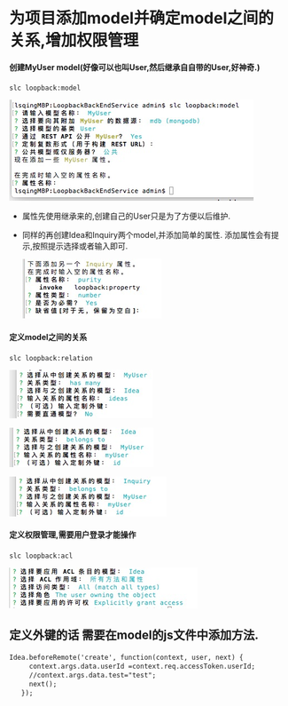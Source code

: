 # 为项目添加model并确定model之间的关系,增加权限管理
#### 创建MyUser model(好像可以也叫User,然后继承自自带的User,好神奇.)

  `slc loopback:model`

  ![](img/slc_loopbackmodel.jpeg)

*  属性先使用继承来的,创建自己的User只是为了方便以后维护.

* 同样的再创建Idea和Inquiry两个model,并添加简单的属性.
    添加属性会有提示,按照提示选择或者输入即可.

    ![](img/slc_loopbackmodel2.jpeg)

#### 定义model之间的关系

  `slc loopback:relation`

![](img/relation1.jpeg)

![](img/relation2.jpeg)

![](img/relation3.jpeg)



#### 定义权限管理,需要用户登录才能操作

`slc loopback:acl`

![](img/loopbackacl.jpeg)

## 定义外键的话 需要在model的js文件中添加方法.

```
Idea.beforeRemote('create', function(context, user, next) {
     context.args.data.userId =context.req.accessToken.userId;
     //context.args.data.test="test";
     next();
   });
```
